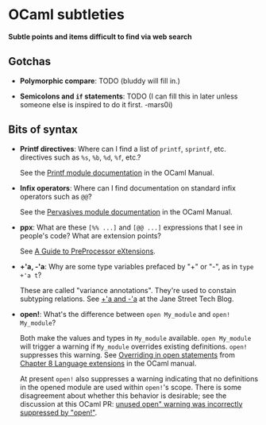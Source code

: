 # OCaml subtleties
**Subtle points and items difficult to find via web search**

## Gotchas

* **Polymorphic compare**: TODO (bluddy will fill in.)

* **Semicolons and `if` statements**: TODO (I can fill this
  in later unless someone else is inspired to do it first. -mars0i)

## Bits of syntax

* **Printf directives**: Where can I find a list of `printf`, `sprintf`,
  etc. directives such as `%s`, `%b`, `%d`, `%f`, etc.?  
  
  See the [Printf
  module documentation](http://caml.inria.fr/pub/docs/manual-ocaml/libref/Printf.html)
  in the OCaml Manual.

* **Infix operators**: Where can I find documentation on standard infix
  operators such as `@@`?
  
  See the [Pervasives module
  documentation](http://caml.inria.fr/pub/docs/manual-ocaml/libref/Pervasives.html)
  in the OCaml Manual.

* **ppx**: What are these `[%% ...]` and `[@@ ...]` expressions that I
  see in people's code?  What are extension points?
  
  See [A Guide to PreProcessor eXtensions](ppx.md).

* **+'a, -'a**: Why are some type variables prefaced by "+" or "-",
  as in `type +'a t`?
  
  These are called "variance annotations".  They're used to constain
  subtyping relations.  See [+'a and
  -'a](https://blog.janestreet.com/a-and-a) at the Jane Street Tech
  Blog.

* **open!**: What's the difference between `open My_module` and
  `open! My_module`?
  
  Both make the values and types in `My_module`
  available.  `open My_module` will trigger a warning if `My_module`
  overrides existing definitions.  `open!` suppresses this warning.  See
  [Overriding in open
  statements](http://caml.inria.fr/pub/docs/manual-ocaml/extn.html#sec250)
  from [Chapter 8 Language
  extensions](http://caml.inria.fr/pub/docs/manual-ocaml/extn.html) in
  the OCaml manual.  
  
  At present `open!` also suppresses a warning
  indicating that no definitions in the opened module are used within
  `open!`'s scope.  There is some disagreement about whether this behavior
  is desirable; see the discussion at this OCaml PR: [unused open" warning
  was incorrectly suppressed by
  "open!"](https://github.com/ocaml/ocaml/pull/1110).
